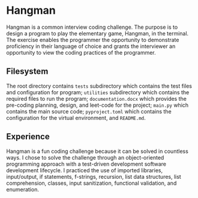 # Hangman
Hangman is a common interview coding challenge. The purpose is to design a program to play the elementary game, Hangman, in the terminal. The exercise enables the programmer the opportunity to demonstrate proficiency in their language of choice and grants the interviewer an opportunity to view the coding practices of the programmer.

## Filesystem
The root directory contains `tests` subdirectory which contains the test files and configuration for program; `utilities` subdirectory which contains the required files to run the program; `documentation.docx` which provides the pre-coding planning, design, and leet-code for the project; `main.py` which contains the main source code; `pyproject.toml` which contains the configuration for the virtual environment, and `README.md`.

## Experience
Hangman is a fun coding challenge because it can be solved in countless ways. I chose to solve the challenge through an object-oriented programming approach with a test-driven development software development lifecycle. I practiced the use of imported libraries, input/output, if statements, f-strings, recursion, list data structures, list comprehension, classes, input sanitization, functional validation, and enumeration.